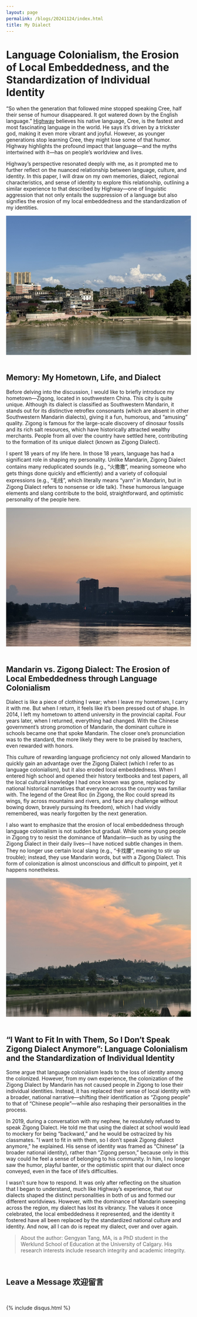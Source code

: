 ```yaml
---
layout: page
permalink: /blogs/20241124/index.html
title: My Dialect
---
```


# Language Colonialism, the Erosion of Local Embeddedness, and the Standardization of Individual Identity

“So when the generation that followed mine stopped speaking Cree, half their sense of humour disappeared. It got watered down by the English language.” [Highway](https://www.goodreads.com/book/show/61329566-laughing-with-the-trickster) believes his native language, Cree, is the fastest and most fascinating language in the world. He says it’s driven by a trickster god, making it even more vibrant and joyful. However, as younger generations stop learning Cree, they might lose some of that humor. Highway highlights the profound impact that language—and the myths intertwined with it—has on people’s worldview and lives.

Highway’s perspective resonated deeply with me, as it prompted me to further reflect on the nuanced relationship between language, culture, and identity. In this paper, I will draw on my own memories, dialect, regional characteristics, and sense of identity to explore this relationship, outlining a similar experience to that described by Highway—one of linguistic aggression that not only entails the suppression of a language but also signifies the erosion of my local embeddedness and the standardization of my identities.

<div>
<img src="/blogs/20241124(1).jpg">
</div>
<br>

## Memory: My Hometown, Life, and Dialect

Before delving into the discussion, I would like to briefly introduce my hometown—Zigong, located in southwestern China. This city is quite unique. Although its dialect is classified as Southwestern Mandarin, it stands out for its distinctive retroflex consonants (which are absent in other Southwestern Mandarin dialects), giving it a fun, humorous, and “amusing” quality. Zigong is famous for the large-scale discovery of dinosaur fossils and its rich salt resources, which have historically attracted wealthy merchants. People from all over the country have settled here, contributing to the formation of its unique dialect (known as Zigong Dialect).

I spent 18 years of my life here. In those 18 years, language has had a significant role in shaping my personality. Unlike Mandarin, Zigong Dialect contains many reduplicated sounds (e.g., “火撒撒”, meaning someone who gets things done quickly and efficiently) and a variety of colloquial expressions (e.g., “毛线”, which literally means “yarn” in Mandarin, but in Zigong Dialect refers to nonsense or idle talk). These humorous language elements and slang contribute to the bold, straightforward, and optimistic personality of the people here.

<div>
<img src="/blogs/20241124(2).jpg">
</div>
<br>

## Mandarin vs. Zigong Dialect: The Erosion of Local Embeddedness through Language Colonialism

Dialect is like a piece of clothing I wear; when I leave my hometown, I carry it with me. But when I return, it feels like it’s been pressed out of shape. In 2014, I left my hometown to attend university in the provincial capital. Four years later, when I returned, everything had changed. With the Chinese government’s strong promotion of Mandarin, the dominant culture in schools became one that spoke Mandarin. The closer one’s pronunciation was to the standard, the more likely they were to be praised by teachers, even rewarded with honors.

This culture of rewarding language proficiency not only allowed Mandarin to quickly gain an advantage over the Zigong Dialect (which I refer to as language colonialism), but it also eroded local embeddedness. When I entered high school and opened their history textbooks and test papers, all the local cultural knowledge I had once known was gone, replaced by national historical narratives that everyone across the country was familiar with. The legend of the Great Roc (in Zigong, the Roc could spread its wings, fly across mountains and rivers, and face any challenge without bowing down, bravely pursuing its freedom), which I had vividly remembered, was nearly forgotten by the next generation.

I also want to emphasize that the erosion of local embeddedness through language colonialism is not sudden but gradual. While some young people in Zigong try to resist the dominance of Mandarin—such as by using the Zigong Dialect in their daily lives—I have noticed subtle changes in them. They no longer use certain local slang (e.g., “卡找腰”, meaning to stir up trouble); instead, they use Mandarin words, but with a Zigong Dialect. This form of colonization is almost unconscious and difficult to pinpoint, yet it happens nonetheless.

<div>
<img src="/blogs/20241124(3).jpg">
</div>
<br>

## “I Want to Fit In with Them, So I Don’t Speak Zigong Dialect Anymore”: Language Colonialism and the Standardization of Individual Identity

Some argue that language colonialism leads to the loss of identity among the colonized. However, from my own experience, the colonization of the Zigong Dialect by Mandarin has not caused people in Zigong to lose their individual identities. Instead, it has replaced their sense of local identity with a broader, national narrative—shifting their identification as “Zigong people” to that of “Chinese people”—while also reshaping their personalities in the process.

In 2019, during a conversation with my nephew, he resolutely refused to speak Zigong Dialect. He told me that using the dialect at school would lead to mockery for being “backward,” and he would be ostracized by his classmates. "I want to fit in with them, so I don’t speak Zigong dialect anymore," he explained. His sense of identity was framed as “Chinese” (a broader national identity), rather than “Zigong person,” because only in this way could he feel a sense of belonging to his community. In him, I no longer saw the humor, playful banter, or the optimistic spirit that our dialect once conveyed, even in the face of life’s difficulties.

I wasn’t sure how to respond. It was only after reflecting on the situation that I began to understand, much like Highway’s experience, that our dialects shaped the distinct personalities in both of us and formed our different worldviews. However, with the dominance of Mandarin sweeping across the region, my dialect has lost its vibrancy. The values it once celebrated, the local embeddedness it represented, and the identity it fostered have all been replaced by the standardized national culture and identity. And now, all I can do is repeat my dialect, over and over again.


> About the author: Gengyan Tang, MA, is a PhD student in the Werklund School of Education at the University of Calgary. His research interests include research integrity and academic integrity.

<br>

## Leave a Message 欢迎留言

<br>

{% include disqus.html %} 

<br>
